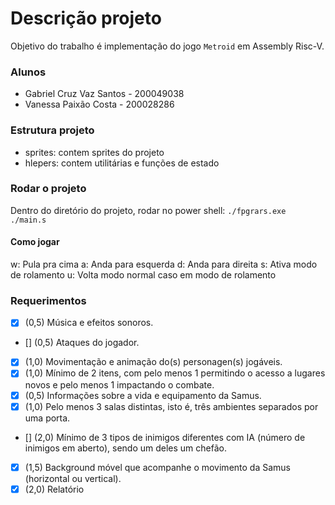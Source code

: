 # Descrição projeto
Objetivo do trabalho é implementação do jogo `Metroid` em Assembly Risc-V.

### Alunos
- Gabriel Cruz Vaz Santos - 200049038
- Vanessa Paixão Costa - 200028286

### Estrutura projeto
- sprites: contem sprites do projeto
- hlepers: contem utilitárias e funções de estado


### Rodar o projeto
Dentro do diretório do projeto, rodar no power shell:
```./fpgrars.exe ./main.s```

#### Como jogar
w: Pula pra cima
a: Anda para esquerda
d: Anda para direita
s: Ativa modo de rolamento
u: Volta modo normal caso em modo de rolamento

### Requerimentos
- [x] (0,5) Música e efeitos sonoros.
- [] (0,5) Ataques do jogador.
- [x] (1,0) Movimentação e animação do(s) personagen(s) jogáveis.
- [x] (1,0) Mínimo de 2 itens, com pelo menos 1 permitindo o acesso a lugares novos e pelo menos 1
impactando o combate.
- [x] (0,5) Informações sobre a vida e equipamento da Samus.
- [x] (1,0) Pelo menos 3 salas distintas, isto é, três ambientes separados por uma porta.
- [] (2,0) Mínimo de 3 tipos de inimigos diferentes com IA (número de inimigos em aberto), sendo um
deles um chefão.
- [x] (1,5) Background móvel que acompanhe o movimento da Samus (horizontal ou vertical).
- [x] (2,0) Relatório